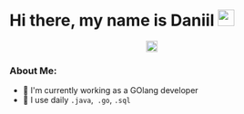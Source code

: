 # Hi there, my name is Daniil <img src="https://github.com/TheDudeThatCode/TheDudeThatCode/blob/master/Assets/Hi.gif" width="29px">
<p align="center">
<a href="https://linkedin.com/in/daniil-karpov-582867232" target="blank"><img align="center" src="https://cdn.jsdelivr.net/npm/simple-icons@3.0.1/icons/linkedin.svg" alt="apoorvtyagi" height="20" width="20" /></a>&nbsp;

### About Me:
- 🏦 I'm currently working as a GOlang developer
- 🤔 I use daily ```.java```,``` .go```, ```.sql```
